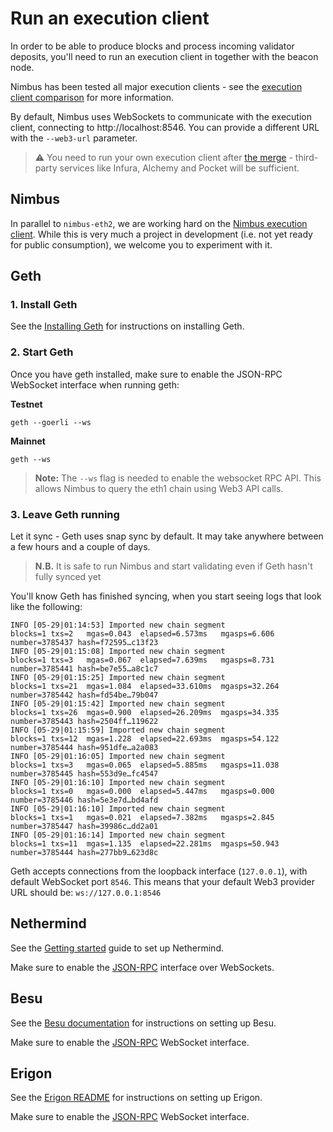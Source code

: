 # Run an execution client

In order to be able to produce blocks and process incoming validator deposits, you'll need to run an execution client in together with the beacon node.

Nimbus has been tested all major execution clients - see the [execution client comparison](https://ethereum.org/en/developers/docs/nodes-and-clients/#execution-clients) for more information.

By default, Nimbus uses WebSockets to communicate with the execution client, connecting to http://localhost:8546. You can provide a different URL with the `--web3-url` parameter.

> ⚠️ You need to run your own execution client after [the merge](./merge.md) - third-party services like Infura, Alchemy and Pocket will be sufficient.

## Nimbus

In parallel to `nimbus-eth2`, we are working hard on the [Nimbus execution client](https://github.com/status-im/nimbus-eth1). While this is very much a project in development (i.e. not yet ready for public consumption), we welcome you to experiment with it.

## Geth

### 1. Install Geth

See the [Installing Geth](https://geth.ethereum.org/docs/install-and-build/installing-geth) for instructions on installing Geth.

### 2. Start Geth

Once you have geth installed, make sure to enable the JSON-RPC WebSocket interface when running geth:

**Testnet**
```
geth --goerli --ws
```

**Mainnet**
```
geth --ws
```

>**Note:** The `--ws` flag is needed to enable the websocket RPC API. This allows Nimbus to query the eth1 chain using Web3 API calls.


### 3. Leave Geth running

Let it sync - Geth uses snap sync by default. It may take anywhere between a few hours and a couple of days.

>**N.B.** It is safe to run Nimbus and start validating even if Geth hasn't fully synced yet

You'll know Geth has finished syncing, when you start seeing logs that look like the following:

```
INFO [05-29|01:14:53] Imported new chain segment               blocks=1 txs=2   mgas=0.043  elapsed=6.573ms   mgasps=6.606   number=3785437 hash=f72595…c13f23
INFO [05-29|01:15:08] Imported new chain segment               blocks=1 txs=3   mgas=0.067  elapsed=7.639ms   mgasps=8.731   number=3785441 hash=be7e55…a8c1c7
INFO [05-29|01:15:25] Imported new chain segment               blocks=1 txs=21  mgas=1.084  elapsed=33.610ms  mgasps=32.264  number=3785442 hash=fd54be…79b047
INFO [05-29|01:15:42] Imported new chain segment               blocks=1 txs=26  mgas=0.900  elapsed=26.209ms  mgasps=34.335  number=3785443 hash=2504ff…119622
INFO [05-29|01:15:59] Imported new chain segment               blocks=1 txs=12  mgas=1.228  elapsed=22.693ms  mgasps=54.122  number=3785444 hash=951dfe…a2a083
INFO [05-29|01:16:05] Imported new chain segment               blocks=1 txs=3   mgas=0.065  elapsed=5.885ms   mgasps=11.038  number=3785445 hash=553d9e…fc4547
INFO [05-29|01:16:10] Imported new chain segment               blocks=1 txs=0   mgas=0.000  elapsed=5.447ms   mgasps=0.000   number=3785446 hash=5e3e7d…bd4afd
INFO [05-29|01:16:10] Imported new chain segment               blocks=1 txs=1   mgas=0.021  elapsed=7.382ms   mgasps=2.845   number=3785447 hash=39986c…dd2a01
INFO [05-29|01:16:14] Imported new chain segment               blocks=1 txs=11  mgas=1.135  elapsed=22.281ms  mgasps=50.943  number=3785444 hash=277bb9…623d8c
```


Geth accepts connections from the loopback interface (`127.0.0.1`), with default WebSocket port `8546`. This means that your default Web3 provider URL should be: `ws://127.0.0.1:8546`

## Nethermind

See the [Getting started](https://docs.nethermind.io/nethermind/first-steps-with-nethermind/getting-started) guide to set up Nethermind.

Make sure to enable the [JSON-RPC](https://docs.nethermind.io/nethermind/first-steps-with-nethermind/running-nethermind-post-merge#jsonrpc-configuration-module) interface over WebSockets.

## Besu

See the [Besu documentation](https://besu.hyperledger.org/en/stable/) for instructions on setting up Besu.

Make sure to enable the [JSON-RPC](https://besu.hyperledger.org/en/stable/HowTo/Interact/APIs/Using-JSON-RPC-API/) WebSocket interface.

## Erigon

See the [Erigon README](https://github.com/ledgerwatch/erigon#getting-started=) for instructions on setting up Erigon.

Make sure to enable the [JSON-RPC](https://github.com/ledgerwatch/erigon#beacon-chain=) WebSocket interface.
